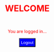 <!DOCTYPE html>
<html lang="en">
  <head>
    <meta charset="UTF-8" />
    <meta http-equiv="X-UA-Compatible" content="IE=edge" />
    <meta name="viewport" content="width=device-width, initial-scale=1.0" />
    <title>Document</title>
    <style>
      h1{
      	color:red;
      font-weight:bolder;
      }
      button{
      	background-color:blue;
      padding:5px
      }
      a{
      color:white;
      text-decoration:none;
      }
    </style>
  </head>
  <body>
    <center>
      <h1> WELCOME</h1><Br>
      <p style="color:red">You are logged in...</p>
    <button><a href="/logout">Logout</a></button>
    </center>
  </body>
</html>
